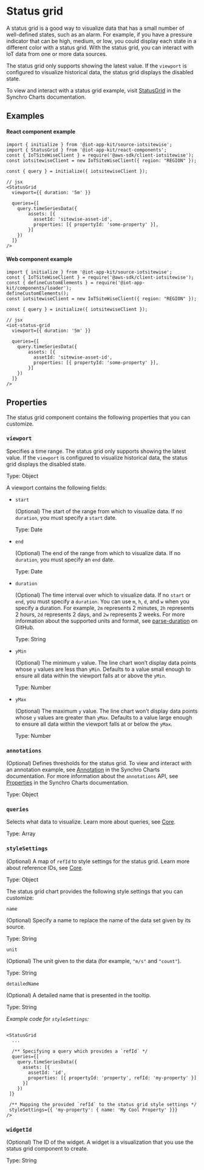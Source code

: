 # Status grid

A status grid is a good way to visualize data that has a small number of well-defined states, such as an alarm. For example, if you have a pressure indicator that can be high, medium, or low, you could display each state in a different color with a status grid. With the status grid, you can interact with IoT data from one or more data sources.

The status grid only supports showing the latest value. If the `viewport` is configured to visualize historical data, the status grid displays the disabled state. 

To view and interact with a status grid example, visit [StatusGrid](https://synchrocharts.com/#/Components/StatusGrid) in the Synchro Charts documentation. 

## Examples

#### React component example

```
import { initialize } from '@iot-app-kit/source-iotsitewise';
import { StatusGrid } from '@iot-app-kit/react-components';
const { IoTSiteWiseClient } = require('@aws-sdk/client-iotsitewise');
const iotsitewiseClient = new IoTSiteWiseClient({ region: "REGION" });

const { query } = initialize({ iotsitewiseClient });

// jsx
<StatusGrid
  viewport={{ duration: '5m' }}
  
  queries={[
    query.timeSeriesData({ 
        assets: [{
          assetId: 'sitewise-asset-id', 
          properties: [{ propertyId: 'some-property' }],
        }]
    })
  ]}
/>
```

#### Web component example

```
import { initialize } from '@iot-app-kit/source-iotsitewise';
const { IoTSiteWiseClient } = require('@aws-sdk/client-iotsitewise');
const { defineCustomElements } = require('@iot-app-kit/components/loader');
defineCustomElements();
const iotsitewiseClient = new IoTSiteWiseClient({ region: "REGION" });

const { query } = initialize({ iotsitewiseClient });

// jsx
<iot-status-grid
  viewport={{ duration: '5m' }}
  
  queries={[
    query.timeSeriesData({ 
        assets: [{
          assetId: 'sitewise-asset-id', 
          properties: [{ propertyId: 'some-property' }],
        }]
    })
  ]}
/>
```

## Properties

The status grid component contains the following properties that you can customize. 

### `viewport` 

Specifies a time range. The status grid only supports showing the latest value. If the `viewport` is configured to visualize historical data, the status grid displays the disabled state. 

Type: Object

A viewport contains the following fields:

- `start`

  (Optional) The start of the range from which to visualize data. If no `duration`, you must specify a `start` date.

  Type: Date

- `end`

  (Optional) The end of the range from which to visualize data. If no `duration`, you must specify an `end` date.

  Type: Date

- `duration`

  (Optional) The time interval over which to visualize data. If no `start` or `end`, you must specify a `duration`. You can use `m`, `h`, `d`, and `w` when you specify a duration. For example, `2m` represents 2 minutes, `2h` represents 2 hours, `2d` represents 2 days, and `2w` represents 2 weeks. For more information about the supported units and format, see [parse-duration](https://github.com/jkroso/parse-duration) on GitHub.

  Type: String

- `yMin`

  (Optional) The minimum `y` value. The line chart won’t display data points whose `y` values are less than `yMin`. Defaults to a value small enough to ensure all data within the viewport falls at or above the `yMin`.

  Type: Number

- `yMax`

  (Optional) The maximum `y` value. The line chart won’t display data points whose `y` values are greater than `yMax`. Defaults to a value large enough to ensure all data within the viewport falls at or below the `yMax`.

  Type: Number


### `annotations`

(Optional) Defines thresholds for the status grid. To view and interact with an annotation example, see [Annotation](https://synchrocharts.com/#/Features/Annotation) in the Synchro Charts documentation. For more information about the `annotations` API, see [Properties](https://synchrocharts.com/#/API/Properties) in the Synchro Charts documentation. 

Type: Object

### `queries`

Selects what data to visualize. Learn more about queries, see [Core](https://github.com/awslabs/iot-app-kit/tree/main/docs/Core.md). 

Type: Array 

### `styleSettings`

(Optional) A map of `refId` to style settings for the status grid. Learn more about reference IDs, see [Core](https://github.com/awslabs/iot-app-kit/tree/main/docs/Core.md). 

Type: Object

The status grid chart provides the following style settings that you can customize:

`name`

(Optional) Specify a name to replace the name of the data set given by its source.  

Type: String

`unit` 

(Optional) The unit given to the data (for example, `"m/s"` and `"count"`).

Type: String

`detailedName`

(Optional) A detailed name that is presented in the tooltip.

Type: String

*Example code for `styleSettings`:*

```

<StatusGrid
  ...

  /** Specifying a query which provides a `refId` */
  queries={[
    query.timeSeriesData({ 
      assets: [{
        assetId: 'id', 
        properties: [{ propertyId: 'property', refId: 'my-property' }]
      }]
    })
 ]}
 
 /** Mapping the provided `refId` to the status grid style settings */
 styleSettings={{ 'my-property': { name: 'My Cool Property' }}}
/>

```

### `widgetId`

(Optional) The ID of the widget. A widget is a visualization that you use the status grid component to create.  

Type: String

